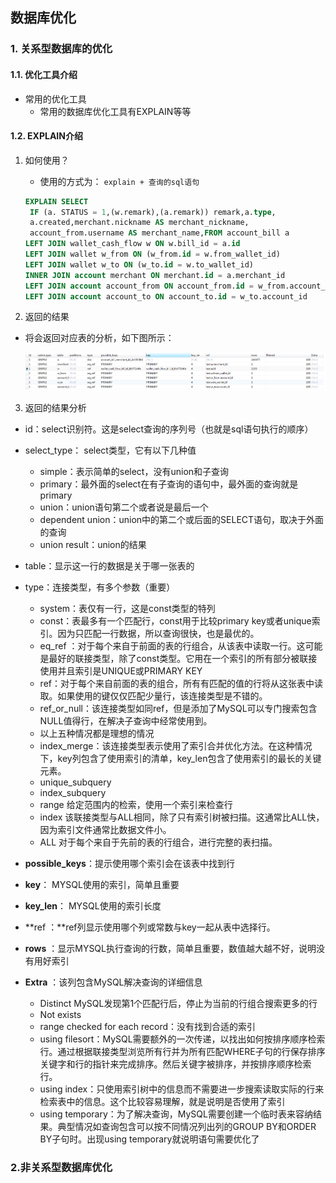 ## 数据库优化

### 1. 关系型数据库的优化

#### 1.1. 优化工具介绍

* 常用的优化工具
  * 常用的数据库优化工具有EXPLAIN等等

#### 1.2. EXPLAIN介绍

1. 如何使用？

   * 使用的方式为： `explain + 查询的sql语句`

   ```sql
   EXPLAIN SELECT 
   	IF (a. STATUS = 1,(w.remark),(a.remark)) remark,a.type, 
   	a.created,merchant.nickname AS merchant_nickname, 
   	account_from.username AS merchant_name,FROM account_bill a
   LEFT JOIN wallet_cash_flow w ON w.bill_id = a.id
   LEFT JOIN wallet w_from ON (w_from.id = w.from_wallet_id)
   LEFT JOIN wallet w_to ON (w_to.id = w.to_wallet_id)
   INNER JOIN account merchant ON merchant.id = a.merchant_id
   LEFT JOIN account account_from ON account_from.id = w_from.account_id
   LEFT JOIN account account_to ON account_to.id = w_to.account_id
   ```

2.  返回的结果

   * 将会返回对应表的分析，如下图所示：

     ![](../../img/dai/db/optimization/explain_analyse.png)

3.  返回的结果分析

   * id：select识别符。这是select查询的序列号（也就是sql语句执行的顺序）
   * select_type： select类型，它有以下几种值
     * simple：表示简单的select，没有union和子查询
     * primary：最外面的select在有子查询的语句中，最外面的查询就是primary
     * union：union语句第二个或者说是最后一个
     * dependent union：union中的第二个或后面的SELECT语句，取决于外面的查询
     * union result：union的结果


   * table：显示这一行的数据是关于哪一张表的
   * type：连接类型，有多个参数（重要）
     * system：表仅有一行，这是const类型的特列
     * const：表最多有一个匹配行，const用于比较primary key或者unique索引。因为只匹配一行数据，所以查询很快，也是最优的。
     * eq_ref ：对于每个来自于前面的表的行组合，从该表中读取一行。这可能是最好的联接类型，除了const类型。它用在一个索引的所有部分被联接使用并且索引是UNIQUE或PRIMARY KEY
     * ref：对于每个来自前面的表的组合，所有有匹配的值的行将从这张表中读取。如果使用的键仅仅匹配少量行，该连接类型是不错的。
     * ref_or_null：该连接类型如同ref，但是添加了MySQL可以专门搜索包含NULL值得行，在解决子查询中经常使用到。
     * 以上五种情况都是理想的情况
     * index_merge：该连接类型表示使用了索引合并优化方法。在这种情况下，key列包含了使用索引的清单，key_len包含了使用索引的最长的关键元素。
     * unique_subquery 
     *  index_subquery
     * range 给定范围内的检索，使用一个索引来检查行
     * index     该联接类型与ALL相同，除了只有索引树被扫描。这通常比ALL快，因为索引文件通常比数据文件小。
     *  ALL  对于每个来自于先前的表的行组合，进行完整的表扫描。
   * **possible_keys**：提示使用哪个索引会在该表中找到行
   * **key**： MYSQL使用的索引，简单且重要
   * **key_len**： MYSQL使用的索引长度
   * **ref  ：**ref列显示使用哪个列或常数与key一起从表中选择行。
   * **rows** ：显示MYSQL执行查询的行数，简单且重要，数值越大越不好，说明没有用好索引
   * **Extra** ：该列包含MySQL解决查询的详细信息
     * Distinct     MySQL发现第1个匹配行后，停止为当前的行组合搜索更多的行
     *  Not exists  
     * range checked for each record：没有找到合适的索引
     * using filesort：MySQL需要额外的一次传递，以找出如何按排序顺序检索行。通过根据联接类型浏览所有行并为所有匹配WHERE子句的行保存排序关键字和行的指针来完成排序。然后关键字被排序，并按排序顺序检索行。
     * using index：只使用索引树中的信息而不需要进一步搜索读取实际的行来检索表中的信息。这个比较容易理解，就是说明是否使用了索引
     *  using temporary：为了解决查询，MySQL需要创建一个临时表来容纳结果。典型情况如查询包含可以按不同情况列出列的GROUP BY和ORDER BY子句时。出现using temporary就说明语句需要优化了

### 2.非关系型数据库优化 







